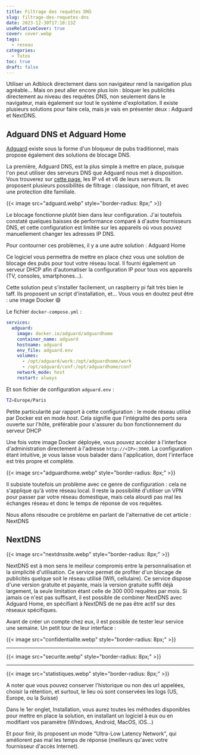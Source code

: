```yaml
---
title: Filtrage des requêtes DNS
slug: filtrage-des-requetes-dns
date: 2023-12-30T17:10:13Z
useRelativeCover: true
cover: cover.webp
tags:
  - reseau
categories:
  - Tutos
toc: true
draft: false
---
```


Utiliser un Adblock directement dans son navigateur rend la navigation plus agréable... Mais on peut aller encore plus loin : bloquer les publicités directement au niveau des requêtes DNS, non seulement dans le navigateur, mais également sur tout le système d'exploitation. Il existe plusieurs solutions pour faire cela, mais je vais en présenter deux : Adguard et NextDNS.

## Adguard DNS et Adguard Home

[Adguard](https://adguard.com/fr/welcome.html) existe sous la forme d'un bloqueur de pubs traditionnel, mais propose également des solutions de blocage DNS.

La première, Adguard DNS, est la plus simple à mettre en place, puisque l'on peut utiliser des serveurs DNS que Adguard nous met à disposition. Vous trouverez sur [cette page](https://adguard-dns.io/fr/public-dns.html), les IP v4 et v6 de leurs serveurs. Ils proposent plusieurs possibilités de filtrage : classique, non filtrant, et avec une protection dite familiale.

{{< image src="adguard.webp" style="border-radius: 8px;" >}}

Le blocage fonctionne plutôt bien dans leur configuration. J'ai toutefois constaté quelques baisses de performance comparé à d'autre fournisseurs DNS, et cette configuration est limitée sur les appareils où vous pouvez manuellement changer les adresses IP DNS.

Pour contourner ces problèmes, il y a une autre solution : Adguard Home

Ce logiciel vous permettra de mettre en place chez vous une solution de blocage des pubs pour tout votre réseau local. Il fourni également un serveur DHCP afin d'automatiser la configuration IP pour tous vos appareils (TV, consoles, smartphones...).

Cette solution peut s'installer facilement, un raspberry pi fait très bien le taff. Ils proposent un script d'installation, et... Vous vous en doutez peut être : une image Docker :smile:

Le fichier `docker-compose.yml` :

```yml
services:
  adguard:
    image: docker.io/adguard/adguardhome
    container_name: adguard
    hostname: adguard
    env_file: adguard.env
    volumes:
      - /opt/adguard/work:/opt/adguardhome/work
      - /opt/adguard/conf:/opt/adguardhome/conf
    network_mode: host
    restart: always
```

Et son fichier de configuration `adguard.env` :

```bash
TZ=Europe/Paris
```

Petite particularité par rapport à cette configuration : le mode réseau utilisé par Docker est en mode *host*. Cela signifie que l'intégralité des ports sera ouverte sur l'hôte, préférable pour s'assurer du bon fonctionnement du serveur DHCP

Une fois votre image Docker déployée, vous pouvez accéder à l'interface d'administration directement à l'adresse `http://<IP>:3000`.
La configuration étant intuitive, je vous laisse vous balader dans l'application, dont l'interface est très propre et complète.

{{< image src="adguardhome.webp" style="border-radius: 8px;" >}}

Il subsiste toutefois un problème avec ce genre de configuration : cela ne s'applique qu'à votre réseau local. Il reste la possibilité d'utiliser un VPN pour passer par votre réseau domestique, mais cela alourdi pas mal les échanges réseau et donc le temps de réponse de vos requêtes.

Nous allons résoudre ce problème en parlant de l'alternative de cet article : NextDNS

## NextDNS

{{< image src="nextdnssite.webp" style="border-radius: 8px;" >}}

NextDNS est à mon sens le meilleur compromis entre la personnalisation et la simplicité d'utilisation. Ce service permet de profiter d'un blocage de publicités quelque soit le réseau utilisé (Wifi, cellulaire). Ce service dispose d'une version gratuite et payante, mais la version gratuite suffit déjà largement, la seule limitation étant celle de 300 000 requêtes par mois. Si jamais ce n'est pas suffisant, il est possible de combiner NextDNS avec Adguard Home, en spécifiant à NextDNS de ne pas être actif sur des réseaux spécifiques.

Avant de créer un compte chez eux, il est possible de tester leur service une semaine. Un petit tour de leur interface :

{{< image src="confidentialite.webp" style="border-radius: 8px;" >}}
***
{{< image src="securite.webp" style="border-radius: 8px;" >}}
***
{{< image src="statistiques.webp" style="border-radius: 8px;" >}}

A noter que vous pouvez conserver l'historique ou non des url appelées, choisir la rétention, et surtout, le lieu où sont conservées les logs (US, Europe, ou la Suisse)

Dans le 1er onglet, Installation, vous aurez toutes les méthodes disponibles pour mettre en place la solution, en installant un logiciel à eux ou en modifiant vos paramètre (Windows, Android, MacOS, iOS...)

Et pour finir, ils proposent un mode "Ultra-Low Latency Network", qui améliorent pas mal les temps de réponse (meilleurs qu'avec votre fournisseur d'accès Internet).
